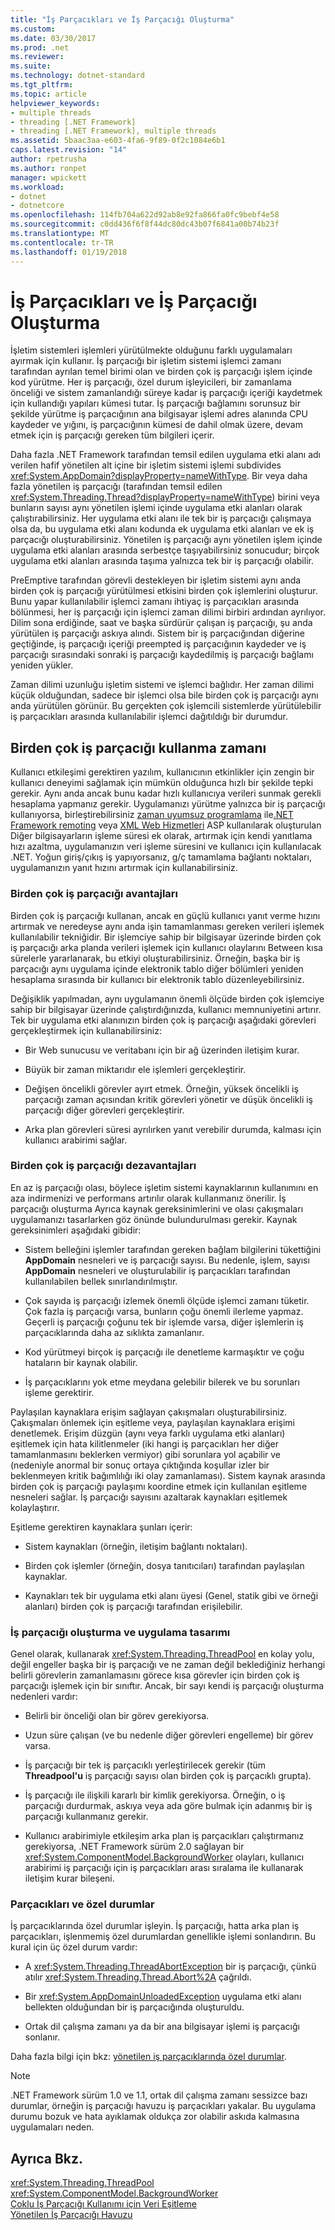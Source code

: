 ```yaml
---
title: "İş Parçacıkları ve İş Parçacığı Oluşturma"
ms.custom: 
ms.date: 03/30/2017
ms.prod: .net
ms.reviewer: 
ms.suite: 
ms.technology: dotnet-standard
ms.tgt_pltfrm: 
ms.topic: article
helpviewer_keywords:
- multiple threads
- threading [.NET Framework]
- threading [.NET Framework], multiple threads
ms.assetid: 5baac3aa-e603-4fa6-9f89-0f2c1084e6b1
caps.latest.revision: "14"
author: rpetrusha
ms.author: ronpet
manager: wpickett
ms.workload:
- dotnet
- dotnetcore
ms.openlocfilehash: 114fb704a622d92ab8e92fa866fa0fc9bebf4e58
ms.sourcegitcommit: c0dd436f6f8f44dc80dc43b07f6841a00b74b23f
ms.translationtype: MT
ms.contentlocale: tr-TR
ms.lasthandoff: 01/19/2018
---
```

# <a name="threads-and-threading"></a>İş Parçacıkları ve İş Parçacığı Oluşturma
İşletim sistemleri işlemleri yürütülmekte olduğunu farklı uygulamaları ayırmak için kullanır. İş parçacığı bir işletim sistemi işlemci zamanı tarafından ayrılan temel birimi olan ve birden çok iş parçacığı işlem içinde kod yürütme. Her iş parçacığı, özel durum işleyicileri, bir zamanlama önceliği ve sistem zamanlandığı süreye kadar iş parçacığı içeriği kaydetmek için kullandığı yapıları kümesi tutar. İş parçacığı bağlamını sorunsuz bir şekilde yürütme iş parçacığının ana bilgisayar işlemi adres alanında CPU kaydeder ve yığını, iş parçacığının kümesi de dahil olmak üzere, devam etmek için iş parçacığı gereken tüm bilgileri içerir.  
  
 Daha fazla .NET Framework tarafından temsil edilen uygulama etki alanı adı verilen hafif yönetilen alt içine bir işletim sistemi işlemi subdivides <xref:System.AppDomain?displayProperty=nameWithType>. Bir veya daha fazla yönetilen iş parçacığı (tarafından temsil edilen <xref:System.Threading.Thread?displayProperty=nameWithType>) birini veya bunların sayısı aynı yönetilen işlemi içinde uygulama etki alanları olarak çalıştırabilirsiniz. Her uygulama etki alanı ile tek bir iş parçacığı çalışmaya olsa da, bu uygulama etki alanı kodunda ek uygulama etki alanları ve ek iş parçacığı oluşturabilirsiniz. Yönetilen iş parçacığı aynı yönetilen işlem içinde uygulama etki alanları arasında serbestçe taşıyabilirsiniz sonucudur; birçok uygulama etki alanları arasında taşıma yalnızca tek bir iş parçacığı olabilir.  
  
 PreEmptive tarafından görevli destekleyen bir işletim sistemi aynı anda birden çok iş parçacığı yürütülmesi etkisini birden çok işlemlerini oluşturur. Bunu yapar kullanılabilir işlemci zamanı ihtiyaç iş parçacıkları arasında bölünmesi, her iş parçacığı için işlemci zaman dilimi birbiri ardından ayrılıyor. Dilim sona erdiğinde, saat ve başka sürdürür çalışan iş parçacığı, şu anda yürütülen iş parçacığı askıya alındı. Sistem bir iş parçacığından diğerine geçtiğinde, iş parçacığı içeriği preempted iş parçacığının kaydeder ve iş parçacığı sırasındaki sonraki iş parçacığı kaydedilmiş iş parçacığı bağlamı yeniden yükler.  
  
 Zaman dilimi uzunluğu işletim sistemi ve işlemci bağlıdır. Her zaman dilimi küçük olduğundan, sadece bir işlemci olsa bile birden çok iş parçacığı aynı anda yürütülen görünür. Bu gerçekten çok işlemcili sistemlerde yürütülebilir iş parçacıkları arasında kullanılabilir işlemci dağıtıldığı bir durumdur.  
  
## <a name="when-to-use-multiple-threads"></a>Birden çok iş parçacığı kullanma zamanı  
 Kullanıcı etkileşimi gerektiren yazılım, kullanıcının etkinlikler için zengin bir kullanıcı deneyimi sağlamak için mümkün olduğunca hızlı bir şekilde tepki gerekir. Aynı anda ancak bunu kadar hızlı kullanıcıya verileri sunmak gerekli hesaplama yapmanız gerekir. Uygulamanızı yürütme yalnızca bir iş parçacığı kullanıyorsa, birleştirebilirsiniz [zaman uyumsuz programlama](../../../docs/standard/asynchronous-programming-patterns/calling-synchronous-methods-asynchronously.md) ile[.NET Framework remoting](http://msdn.microsoft.com/library/eccb1d31-0a22-417a-97fd-f4f1f3aa4462) veya [XML Web Hizmetleri](http://msdn.microsoft.com/library/1e64af78-d705-4384-b08d-591a45f4379c) ASP kullanılarak oluşturulan Diğer bilgisayarların işleme süresi ek olarak, artırmak için kendi yanıtlama hızı azaltma, uygulamanızın veri işleme süresini ve kullanıcı için kullanılacak .NET. Yoğun giriş/çıkış iş yapıyorsanız, g/ç tamamlama bağlantı noktaları, uygulamanızın yanıt hızını artırmak için kullanabilirsiniz.  
  
### <a name="advantages-of-multiple-threads"></a>Birden çok iş parçacığı avantajları  
 Birden çok iş parçacığı kullanan, ancak en güçlü kullanıcı yanıt verme hızını artırmak ve neredeyse aynı anda işin tamamlanması gereken verileri işlemek kullanılabilir tekniğidir. Bir işlemciye sahip bir bilgisayar üzerinde birden çok iş parçacığı arka planda verileri işlemek için kullanıcı olaylarını Between kısa sürelerle yararlanarak, bu etkiyi oluşturabilirsiniz. Örneğin, başka bir iş parçacığı aynı uygulama içinde elektronik tablo diğer bölümleri yeniden hesaplama sırasında bir kullanıcı bir elektronik tablo düzenleyebilirsiniz.  
  
 Değişiklik yapılmadan, aynı uygulamanın önemli ölçüde birden çok işlemciye sahip bir bilgisayar üzerinde çalıştırdığınızda, kullanıcı memnuniyetini artırır. Tek bir uygulama etki alanınızın birden çok iş parçacığı aşağıdaki görevleri gerçekleştirmek için kullanabilirsiniz:  
  
-   Bir Web sunucusu ve veritabanı için bir ağ üzerinden iletişim kurar.  
  
-   Büyük bir zaman miktarıdır ele işlemleri gerçekleştirir.  
  
-   Değişen öncelikli görevler ayırt etmek. Örneğin, yüksek öncelikli iş parçacığı zaman açısından kritik görevleri yönetir ve düşük öncelikli iş parçacığı diğer görevleri gerçekleştirir.  
  
-   Arka plan görevleri süresi ayrılırken yanıt verebilir durumda, kalması için kullanıcı arabirimi sağlar.  
  
### <a name="disadvantages-of-multiple-threads"></a>Birden çok iş parçacığı dezavantajları  
 En az iş parçacığı olası, böylece işletim sistemi kaynaklarının kullanımını en aza indirmenizi ve performans artırılır olarak kullanmanız önerilir. İş parçacığı oluşturma Ayrıca kaynak gereksinimlerini ve olası çakışmaları uygulamanızı tasarlarken göz önünde bulundurulması gerekir. Kaynak gereksinimleri aşağıdaki gibidir:  
  
-   Sistem belleğini işlemler tarafından gereken bağlam bilgilerini tükettiğini **AppDomain** nesneleri ve iş parçacığı sayısı. Bu nedenle, işlem, sayısı **AppDomain** nesneleri ve oluşturulabilir iş parçacıkları tarafından kullanılabilen bellek sınırlandırılmıştır.  
  
-   Çok sayıda iş parçacığı izlemek önemli ölçüde işlemci zamanı tüketir. Çok fazla iş parçacığı varsa, bunların çoğu önemli ilerleme yapmaz. Geçerli iş parçacığı çoğunu tek bir işlemde varsa, diğer işlemlerin iş parçacıklarında daha az sıklıkta zamanlanır.  
  
-   Kod yürütmeyi birçok iş parçacığı ile denetleme karmaşıktır ve çoğu hataların bir kaynak olabilir.  
  
-   İş parçacıklarını yok etme meydana gelebilir bilerek ve bu sorunları işleme gerektirir.  
  
 Paylaşılan kaynaklara erişim sağlayan çakışmaları oluşturabilirsiniz. Çakışmaları önlemek için eşitleme veya, paylaşılan kaynaklara erişimi denetlemek. Erişim düzgün (aynı veya farklı uygulama etki alanları) eşitlemek için hata kilitlenmeler (iki hangi iş parçacıkları her diğer tamamlanmasını beklerken vermiyor) gibi sorunlara yol açabilir ve (nedeniyle anormal bir sonuç ortaya çıktığında koşullar izler bir beklenmeyen kritik bağımlılığı iki olay zamanlaması). Sistem kaynak arasında birden çok iş parçacığı paylaşımı koordine etmek için kullanılan eşitleme nesneleri sağlar. İş parçacığı sayısını azaltarak kaynakları eşitlemek kolaylaştırır.  
  
 Eşitleme gerektiren kaynaklara şunları içerir:  
  
-   Sistem kaynakları (örneğin, iletişim bağlantı noktaları).  
  
-   Birden çok işlemler (örneğin, dosya tanıtıcıları) tarafından paylaşılan kaynaklar.  
  
-   Kaynakları tek bir uygulama etki alanı üyesi (Genel, statik gibi ve örneği alanları) birden çok iş parçacığı tarafından erişilebilir.  
  
### <a name="threading-and-application-design"></a>İş parçacığı oluşturma ve uygulama tasarımı  
 Genel olarak, kullanarak <xref:System.Threading.ThreadPool> en kolay yolu, değil engeller başka bir iş parçacığı ve ne zaman değil beklediğiniz herhangi belirli görevlerin zamanlamasını görece kısa görevler için birden çok iş parçacığı işlemek için bir sınıftır. Ancak, bir sayı kendi iş parçacığı oluşturma nedenleri vardır:  
  
-   Belirli bir önceliği olan bir görev gerekiyorsa.  
  
-   Uzun süre çalışan (ve bu nedenle diğer görevleri engelleme) bir görev varsa.  
  
-   İş parçacığı bir tek iş parçacıklı yerleştirilecek gerekir (tüm **Threadpool'u** iş parçacığı sayısı olan birden çok iş parçacıklı grupta).  
  
-   İş parçacığı ile ilişkili kararlı bir kimlik gerekiyorsa. Örneğin, o iş parçacığı durdurmak, askıya veya ada göre bulmak için adanmış bir iş parçacığı kullanmanız gerekir.  
  
-   Kullanıcı arabirimiyle etkileşim arka plan iş parçacıkları çalıştırmanız gerekiyorsa, .NET Framework sürüm 2.0 sağlayan bir <xref:System.ComponentModel.BackgroundWorker> olayları, kullanıcı arabirimi iş parçacığı için iş parçacıkları arası sıralama ile kullanarak iletişim kurar bileşeni.  
  
### <a name="threading-and-exceptions"></a>Parçacıkları ve özel durumlar  
 İş parçacıklarında özel durumlar işleyin. İş parçacığı, hatta arka plan iş parçacıkları, işlenmemiş özel durumlardan genellikle işlemi sonlandırın. Bu kural için üç özel durum vardır:  
  
-   A <xref:System.Threading.ThreadAbortException> bir iş parçacığı, çünkü atılır <xref:System.Threading.Thread.Abort%2A> çağrıldı.  
  
-   Bir <xref:System.AppDomainUnloadedException> uygulama etki alanı bellekten olduğundan bir iş parçacığında oluşturuldu.  
  
-   Ortak dil çalışma zamanı ya da bir ana bilgisayar işlemi iş parçacığı sonlanır.  
  
 Daha fazla bilgi için bkz: [yönetilen iş parçacıklarında özel durumlar](../../../docs/standard/threading/exceptions-in-managed-threads.md).  
  
> [!NOTE]
>  .NET Framework sürüm 1.0 ve 1.1, ortak dil çalışma zamanı sessizce bazı durumlar, örneğin iş parçacığı havuzu iş parçacıkları yakalar. Bu uygulama durumu bozuk ve hata ayıklamak oldukça zor olabilir askıda kalmasına uygulamaları neden.  
  
## <a name="see-also"></a>Ayrıca Bkz.  
 <xref:System.Threading.ThreadPool>  
 <xref:System.ComponentModel.BackgroundWorker>  
 [Çoklu İş Parçacığı Kullanımı için Veri Eşitleme](../../../docs/standard/threading/synchronizing-data-for-multithreading.md)  
 [Yönetilen İş Parçacığı Havuzu](../../../docs/standard/threading/the-managed-thread-pool.md)
